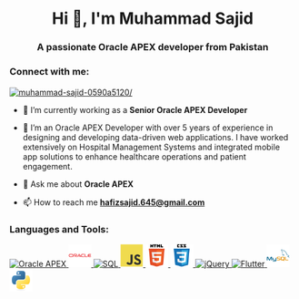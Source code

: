 <h1 align="center">Hi 👋, I'm Muhammad Sajid</h1>
<h3 align="center">A passionate Oracle APEX developer from Pakistan</h3>


<h3 align="left">Connect with me:</h3>
<p align="left">
<a href="https://linkedin.com/in/muhammad-sajid-0590a5120/" target="blank"><img align="center" src="https://raw.githubusercontent.com/rahuldkjain/github-profile-readme-generator/master/src/images/icons/Social/linked-in-alt.svg" alt="muhammad-sajid-0590a5120/" height="30" width="40" /></a>

- 🔭 I’m currently working as a **Senior Oracle APEX Developer**

- 🌱 I’m an Oracle APEX Developer with over 5 years of experience in designing and developing data-driven web applications. I have worked extensively on Hospital Management Systems and integrated mobile app solutions to enhance healthcare operations and patient engagement.

- 💬 Ask me about **Oracle APEX**

- 📫 How to reach me **hafizsajid.645@gmail.com**
</p>
<h3 align="left">Languages and Tools:</h3>
<p align="left">

  <!-- Oracle APEX -->
  <a href="https://apex.oracle.com/en/" target="_blank" rel="noreferrer">
    <img src="https://cdn.worldvectorlogo.com/logos/oracle-corporation-logo.svg" alt="Oracle APEX" width="40" height="40"/>
  </a>

  <!-- Oracle Database -->
  <a href="https://www.oracle.com/database/" target="_blank" rel="noreferrer">
    <img src="https://raw.githubusercontent.com/devicons/devicon/master/icons/oracle/oracle-original.svg" alt="Oracle Database" width="40" height="40"/>
  </a>

  <!-- SQL -->
  <a href="https://www.w3schools.com/sql/" target="_blank" rel="noreferrer">
    <img src="https://img.icons8.com/color/48/000000/sql.png" alt="SQL" width="40" height="40"/>
  </a>

  <!-- JavaScript -->
  <a href="https://developer.mozilla.org/en-US/docs/Web/JavaScript" target="_blank" rel="noreferrer">
    <img src="https://raw.githubusercontent.com/devicons/devicon/master/icons/javascript/javascript-original.svg" alt="JavaScript" width="40" height="40"/>
  </a>

  <!-- HTML -->
  <a href="https://www.w3.org/html/" target="_blank" rel="noreferrer">
    <img src="https://raw.githubusercontent.com/devicons/devicon/master/icons/html5/html5-original-wordmark.svg" alt="HTML5" width="40" height="40"/>
  </a>

  <!-- CSS -->
  <a href="https://www.w3schools.com/css/" target="_blank" rel="noreferrer">
    <img src="https://raw.githubusercontent.com/devicons/devicon/master/icons/css3/css3-original-wordmark.svg" alt="CSS3" width="40" height="40"/>
  </a>

  <!-- jQuery -->
  <a href="https://jquery.com/" target="_blank" rel="noreferrer">
    <img src="https://cdn.jsdelivr.net/gh/devicons/devicon/icons/jquery/jquery-original-wordmark.svg" alt="jQuery" width="40" height="40"/>
  </a>

  <!-- Flutter -->
  <a href="https://flutter.dev/" target="_blank" rel="noreferrer">
    <img src="https://www.vectorlogo.zone/logos/flutterio/flutterio-icon.svg" alt="Flutter" width="40" height="40"/>
  </a>

  <!-- MySQL -->
  <a href="https://www.mysql.com/" target="_blank" rel="noreferrer">
    <img src="https://raw.githubusercontent.com/devicons/devicon/master/icons/mysql/mysql-original-wordmark.svg" alt="MySQL" width="40" height="40"/>
  </a>

  <!-- Python -->
  <a href="https://www.python.org/" target="_blank" rel="noreferrer">
    <img src="https://raw.githubusercontent.com/devicons/devicon/master/icons/python/python-original.svg" alt="Python" width="40" height="40"/>
  </a>

</p>
